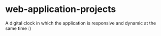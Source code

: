 # web-application-projects
A digital clock in which the application is responsive and dynamic at the same time :)
